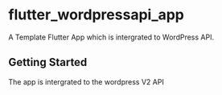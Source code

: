 # flutter_wordpressapi_app

A Template Flutter App which is intergrated to WordPress API.

## Getting Started

The app is intergrated to the wordpress V2 API
